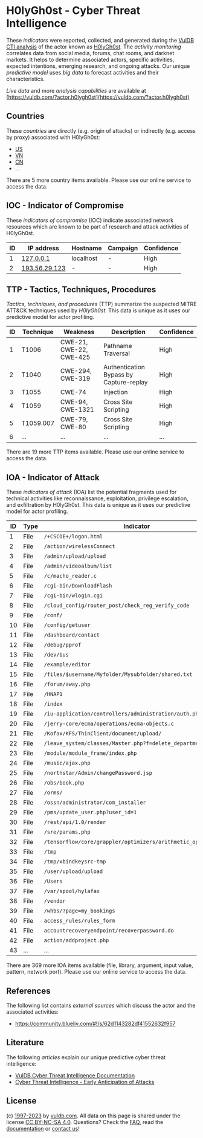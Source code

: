 # H0lyGh0st - Cyber Threat Intelligence

These _indicators_ were reported, collected, and generated during the [VulDB CTI analysis](https://vuldb.com/?kb.cti) of the actor known as [H0lyGh0st](https://vuldb.com/?actor.h0lygh0st). The _activity monitoring_ correlates data from social media, forums, chat rooms, and darknet markets. It helps to determine associated actors, specific activities, expected intentions, emerging research, and ongoing attacks. Our unique _predictive model_ uses _big data_ to forecast activities and their characteristics.

_Live data_ and more _analysis capabilities_ are available at [https://vuldb.com/?actor.h0lygh0st](https://vuldb.com/?actor.h0lygh0st)

## Countries

These _countries_ are directly (e.g. origin of attacks) or indirectly (e.g. access by proxy) associated with H0lyGh0st:

* [US](https://vuldb.com/?country.us)
* [VN](https://vuldb.com/?country.vn)
* [CN](https://vuldb.com/?country.cn)
* ...

There are 5 more country items available. Please use our online service to access the data.

## IOC - Indicator of Compromise

These _indicators of compromise_ (IOC) indicate associated network resources which are known to be part of research and attack activities of H0lyGh0st.

ID | IP address | Hostname | Campaign | Confidence
-- | ---------- | -------- | -------- | ----------
1 | [127.0.0.1](https://vuldb.com/?ip.127.0.0.1) | localhost | - | High
2 | [193.56.29.123](https://vuldb.com/?ip.193.56.29.123) | - | - | High

## TTP - Tactics, Techniques, Procedures

_Tactics, techniques, and procedures_ (TTP) summarize the suspected MITRE ATT&CK techniques used by _H0lyGh0st_. This data is unique as it uses our predictive model for actor profiling.

ID | Technique | Weakness | Description | Confidence
-- | --------- | -------- | ----------- | ----------
1 | T1006 | CWE-21, CWE-22, CWE-425 | Pathname Traversal | High
2 | T1040 | CWE-294, CWE-319 | Authentication Bypass by Capture-replay | High
3 | T1055 | CWE-74 | Injection | High
4 | T1059 | CWE-94, CWE-1321 | Cross Site Scripting | High
5 | T1059.007 | CWE-79, CWE-80 | Cross Site Scripting | High
6 | ... | ... | ... | ...

There are 19 more TTP items available. Please use our online service to access the data.

## IOA - Indicator of Attack

These _indicators of attack_ (IOA) list the potential fragments used for technical activities like reconnaissance, exploitation, privilege escalation, and exfiltration by H0lyGh0st. This data is unique as it uses our predictive model for actor profiling.

ID | Type | Indicator | Confidence
-- | ---- | --------- | ----------
1 | File | `/+CSCOE+/logon.html` | High
2 | File | `/action/wirelessConnect` | High
3 | File | `/admin/upload/upload` | High
4 | File | `/admin/videoalbum/list` | High
5 | File | `/c/macho_reader.c` | High
6 | File | `/cgi-bin/DownloadFlash` | High
7 | File | `/cgi-bin/wlogin.cgi` | High
8 | File | `/cloud_config/router_post/check_reg_verify_code` | High
9 | File | `/conf/` | Low
10 | File | `/config/getuser` | High
11 | File | `/dashboard/contact` | High
12 | File | `/debug/pprof` | Medium
13 | File | `/dev/bus` | Medium
14 | File | `/example/editor` | High
15 | File | `/files/$username/Myfolder/Mysubfolder/shared.txt` | High
16 | File | `/forum/away.php` | High
17 | File | `/HNAP1` | Low
18 | File | `/index` | Low
19 | File | `/iu-application/controllers/administration/auth.php` | High
20 | File | `/jerry-core/ecma/operations/ecma-objects.c` | High
21 | File | `/Kofax/KFS/ThinClient/document/upload/` | High
22 | File | `/leave_system/classes/Master.php?f=delete_department` | High
23 | File | `/module/module_frame/index.php` | High
24 | File | `/music/ajax.php` | High
25 | File | `/northstar/Admin/changePassword.jsp` | High
26 | File | `/obs/book.php` | High
27 | File | `/orms/` | Low
28 | File | `/ossn/administrator/com_installer` | High
29 | File | `/pms/update_user.php?user_id=1` | High
30 | File | `/rest/api/1.0/render` | High
31 | File | `/sre/params.php` | High
32 | File | `/tensorflow/core/grappler/optimizers/arithmetic_optimizer.cc` | High
33 | File | `/tmp` | Low
34 | File | `/tmp/xbindkeysrc-tmp` | High
35 | File | `/user/upload/upload` | High
36 | File | `/Users` | Low
37 | File | `/var/spool/hylafax` | High
38 | File | `/vendor` | Low
39 | File | `/whbs/?page=my_bookings` | High
40 | File | `access_rules/rules_form` | High
41 | File | `accountrecoveryendpoint/recoverpassword.do` | High
42 | File | `action/addproject.php` | High
43 | ... | ... | ...

There are 369 more IOA items available (file, library, argument, input value, pattern, network port). Please use our online service to access the data.

## References

The following list contains _external sources_ which discuss the actor and the associated activities:

* https://community.blueliv.com/#!/s/62d1143282df41552632f957

## Literature

The following _articles_ explain our unique predictive cyber threat intelligence:

* [VulDB Cyber Threat Intelligence Documentation](https://vuldb.com/?kb.cti)
* [Cyber Threat Intelligence - Early Anticipation of Attacks](https://www.scip.ch/en/?labs.20201022)

## License

(c) [1997-2023](https://vuldb.com/?kb.changelog) by [vuldb.com](https://vuldb.com/?kb.about). All data on this page is shared under the license [CC BY-NC-SA 4.0](https://creativecommons.org/licenses/by-nc-sa/4.0/). Questions? Check the [FAQ](https://vuldb.com/?kb.faq), read the [documentation](https://vuldb.com/?kb) or [contact us](https://vuldb.com/?contact)!
